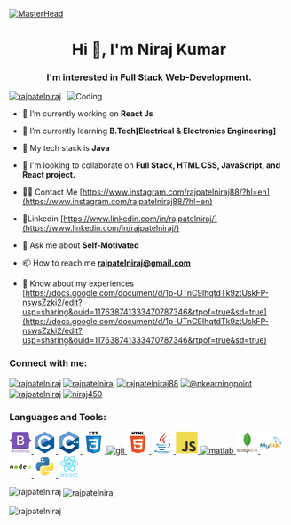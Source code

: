 
[![MasterHead](https://previews.123rf.com/images/trueffelpix/trueffelpix1802/trueffelpix180200006/95150923-banner-programming-and-coding-background-vector-illustration-with-icons-and-keywords.jpg)](rajpatelniraj.me)
<!--
**rajpatelniraj/rajpatelniraj** is a ✨ _special_ ✨ repository because its `README.md` (this file) appears on your GitHub profile.

Here are some ideas to get you started:

- 🔭 I’m currently working on ...
- 🌱 I’m currently learning ...
- 👯 I’m looking to collaborate on ...
- 🤔 I’m looking for help with ...
- 💬 Ask me about ...
- 📫 How to reach me: ...
- 😄 Pronouns: ...
- ⚡ Fun fact: ...
-->

<h1 align="center">Hi 👋, I'm Niraj Kumar</h1>
<h3 align="center">I'm interested in Full Stack Web-Development.</h3>
<img align="right" alt="Coding" width="400" src="https://img.freepik.com/free-vector/web-development-programmer-engineering-coding-website-augmented-reality-interface-screens-developer-project-engineer-programming-software-application-design-cartoon-illustration_107791-3863.jpg?w=740&t=st=1656434633~exp=1656435233~hmac=a4aee8926e16b8cbd10ba6804ccd049500fa6a2441ba33a03c14d80e5192b1c2">


<p align="left"> <a href="https://twitter.com/rajpatelniraj" target="blank"><img src="https://img.shields.io/twitter/follow/rajpatelniraj?logo=twitter&style=for-the-badge" alt="rajpatelniraj" /></a> </p>

- 🔭 I’m currently working on **React Js**

- 🌱 I’m currently learning **B.Tech[Electrical & Electronics Engineering]**

- 👯 My tech stack is **Java**

- 🤝 I'm looking to collaborate on **Full Stack, HTML CSS, JavaScript, and React project.**

- 👨‍💻 Contact Me [https://www.instagram.com/rajpatelniraj88/?hl=en](https://www.instagram.com/rajpatelniraj88/?hl=en)

- 📝Linkedin [https://www.linkedin.com/in/rajpatelniraj/](https://www.linkedin.com/in/rajpatelniraj/)

- 💬 Ask me about **Self-Motivated**

- 📫 How to reach me **rajpatelniraj@gmail.com**

- 📄 Know about my experiences [https://docs.google.com/document/d/1p-UTnC9IhqtdTk9ztUskFP-nswsZzki2/edit?usp=sharing&ouid=117638741333470787346&rtpof=true&sd=true](https://docs.google.com/document/d/1p-UTnC9IhqtdTk9ztUskFP-nswsZzki2/edit?usp=sharing&ouid=117638741333470787346&rtpof=true&sd=true)

<h3 align="left">Connect with me:</h3>
<p align="left">
<a href="https://twitter.com/rajpatelniraj" target="blank"><img align="center" src="https://raw.githubusercontent.com/rahuldkjain/github-profile-readme-generator/master/src/images/icons/Social/twitter.svg" alt="rajpatelniraj" height="30" width="40" /></a>
<a href="https://linkedin.com/in/rajpatelniraj" target="blank"><img align="center" src="https://raw.githubusercontent.com/rahuldkjain/github-profile-readme-generator/master/src/images/icons/Social/linked-in-alt.svg" alt="rajpatelniraj" height="30" width="40" /></a>
<a href="https://instagram.com/rajpatelniraj88" target="blank"><img align="center" src="https://raw.githubusercontent.com/rahuldkjain/github-profile-readme-generator/master/src/images/icons/Social/instagram.svg" alt="rajpatelniraj88" height="30" width="40" /></a>
<a href="https://medium.com/@nkearningpoint" target="blank"><img align="center" src="https://raw.githubusercontent.com/rahuldkjain/github-profile-readme-generator/master/src/images/icons/Social/medium.svg" alt="@nkearningpoint" height="30" width="40" /></a>
<a href="https://www.youtube.com/c/rajpatelniraj" target="blank"><img align="center" src="https://raw.githubusercontent.com/rahuldkjain/github-profile-readme-generator/master/src/images/icons/Social/youtube.svg" alt="rajpatelniraj" height="30" width="40" /></a>
<a href="https://www.hackerrank.com/niraj450" target="blank"><img align="center" src="https://raw.githubusercontent.com/rahuldkjain/github-profile-readme-generator/master/src/images/icons/Social/hackerrank.svg" alt="niraj450" height="30" width="40" /></a>
</p>


<h3 align="left">Languages and Tools:</h3>
<p align="left"> <a href="https://getbootstrap.com" target="_blank" rel="noreferrer"> <img src="https://raw.githubusercontent.com/devicons/devicon/master/icons/bootstrap/bootstrap-plain-wordmark.svg" alt="bootstrap" width="40" height="40"/> </a> <a href="https://www.cprogramming.com/" target="_blank" rel="noreferrer"> <img src="https://raw.githubusercontent.com/devicons/devicon/master/icons/c/c-original.svg" alt="c" width="40" height="40"/> </a> <a href="https://www.w3schools.com/cpp/" target="_blank" rel="noreferrer"> <img src="https://raw.githubusercontent.com/devicons/devicon/master/icons/cplusplus/cplusplus-original.svg" alt="cplusplus" width="40" height="40"/> </a> <a href="https://www.w3schools.com/css/" target="_blank" rel="noreferrer"> <img src="https://raw.githubusercontent.com/devicons/devicon/master/icons/css3/css3-original-wordmark.svg" alt="css3" width="40" height="40"/> </a> <a href="https://git-scm.com/" target="_blank" rel="noreferrer"> <img src="https://www.vectorlogo.zone/logos/git-scm/git-scm-icon.svg" alt="git" width="40" height="40"/> </a> <a href="https://www.w3.org/html/" target="_blank" rel="noreferrer"> <img src="https://raw.githubusercontent.com/devicons/devicon/master/icons/html5/html5-original-wordmark.svg" alt="html5" width="40" height="40"/> </a> <a href="https://www.java.com" target="_blank" rel="noreferrer"> <img src="https://raw.githubusercontent.com/devicons/devicon/master/icons/java/java-original.svg" alt="java" width="40" height="40"/> </a> <a href="https://developer.mozilla.org/en-US/docs/Web/JavaScript" target="_blank" rel="noreferrer"> <img src="https://raw.githubusercontent.com/devicons/devicon/master/icons/javascript/javascript-original.svg" alt="javascript" width="40" height="40"/> </a> <a href="https://www.mathworks.com/" target="_blank" rel="noreferrer"> <img src="https://upload.wikimedia.org/wikipedia/commons/2/21/Matlab_Logo.png" alt="matlab" width="40" height="40"/> </a> <a href="https://www.mongodb.com/" target="_blank" rel="noreferrer"> <img src="https://raw.githubusercontent.com/devicons/devicon/master/icons/mongodb/mongodb-original-wordmark.svg" alt="mongodb" width="40" height="40"/> </a> <a href="https://www.mysql.com/" target="_blank" rel="noreferrer"> <img src="https://raw.githubusercontent.com/devicons/devicon/master/icons/mysql/mysql-original-wordmark.svg" alt="mysql" width="40" height="40"/> </a> <a href="https://nodejs.org" target="_blank" rel="noreferrer"> <img src="https://raw.githubusercontent.com/devicons/devicon/master/icons/nodejs/nodejs-original-wordmark.svg" alt="nodejs" width="40" height="40"/> </a> <a href="https://www.python.org" target="_blank" rel="noreferrer"> <img src="https://raw.githubusercontent.com/devicons/devicon/master/icons/python/python-original.svg" alt="python" width="40" height="40"/> </a> <a href="https://reactjs.org/" target="_blank" rel="noreferrer"> <img src="https://raw.githubusercontent.com/devicons/devicon/master/icons/react/react-original-wordmark.svg" alt="react" width="40" height="40"/> </a> </p>
<p><img align="left" src="https://github-readme-stats.vercel.app/api/top-langs?username=rajpatelniraj&show_icons=true&locale=en&layout=compact" alt="rajpatelniraj" /></p>

<p>&nbsp;<img align="center" src="https://github-readme-stats.vercel.app/api?username=rajpatelniraj&show_icons=true&locale=en" alt="rajpatelniraj" /></p>

<p><img align="center" src="https://github-readme-streak-stats.herokuapp.com/?user=rajpatelniraj&" alt="rajpatelniraj" /></p>
